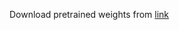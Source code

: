 Download pretrained weights from [link](https://stanfordmedicine.box.com/s/j5h7q99f3pfi7enc0dom73m4nsm6yzvh)
